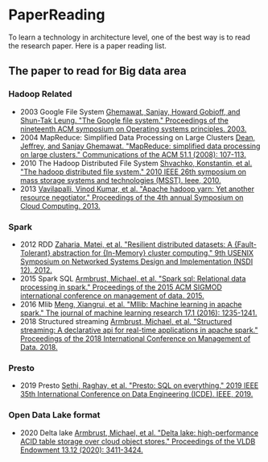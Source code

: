# PaperReading
To learn a technology in architecture level, one of the best way is to read the research paper. Here is a paper reading list.

## The paper to read for Big data area

### Hadoop Related

- 2003 Google File System [Ghemawat, Sanjay, Howard Gobioff, and Shun-Tak Leung. "The Google file system." Proceedings of the nineteenth ACM symposium on Operating systems principles. 2003.](https://static.googleusercontent.com/media/research.google.com/en//archive/gfs-sosp2003.pdf)
- 2004 MapReduce: Simplified Data Processing on Large Clusters [Dean, Jeffrey, and Sanjay Ghemawat. "MapReduce: simplified data processing on large clusters." Communications of the ACM 51.1 (2008): 107-113.](https://static.googleusercontent.com/media/research.google.com/en//archive/mapreduce-osdi04.pdf)
- 2010 The Hadoop Distributed File System [Shvachko, Konstantin, et al. "The hadoop distributed file system." 2010 IEEE 26th symposium on mass storage systems and technologies (MSST). Ieee, 2010.](https://storageconference.us/2010/Papers/MSST/Shvachko.pdf)
- 2013 [Vavilapalli, Vinod Kumar, et al. "Apache hadoop yarn: Yet another resource negotiator." Proceedings of the 4th annual Symposium on Cloud Computing. 2013.](http://www1.ece.neu.edu/~ningfang/SimPaper/a5-vavilapalli.pdf)


### Spark
- 2012 RDD [Zaharia, Matei, et al. "Resilient distributed datasets: A {Fault-Tolerant} abstraction for {In-Memory} cluster computing." 9th USENIX Symposium on Networked Systems Design and Implementation (NSDI 12). 2012.](https://www.usenix.org/system/files/conference/nsdi12/nsdi12-final138.pdf)
- 2015 Spark SQL [Armbrust, Michael, et al. "Spark sql: Relational data processing in spark." Proceedings of the 2015 ACM SIGMOD international conference on management of data. 2015.](https://dl.acm.org/doi/pdf/10.1145/2723372.2742797)
- 2016 Mlib [Meng, Xiangrui, et al. "Mllib: Machine learning in apache spark." The journal of machine learning research 17.1 (2016): 1235-1241.](https://www.jmlr.org/papers/volume17/15-237/15-237.pdf)
- 2018 Structured streaming [Armbrust, Michael, et al. "Structured streaming: A declarative api for real-time applications in apache spark." Proceedings of the 2018 International Conference on Management of Data. 2018.](https://dl.acm.org/doi/abs/10.1145/3183713.3190664)

### Presto
- 2019 Presto [Sethi, Raghav, et al. "Presto: SQL on everything." 2019 IEEE 35th International Conference on Data Engineering (ICDE). IEEE, 2019.](https://trino.io/Presto_SQL_on_Everything.pdf)



### Open Data Lake format

- 2020 Delta lake [Armbrust, Michael, et al. "Delta lake: high-performance ACID table storage over cloud object stores." Proceedings of the VLDB Endowment 13.12 (2020): 3411-3424.](https://www.vldb.org/pvldb/vol13/p3411-armbrust.pdf)
